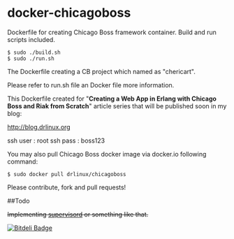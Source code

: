 docker-chicagoboss
==================

Dockerfile for creating Chicago Boss framework container. Build and run scripts included.

	$ sudo ./build.sh
	$ sudo ./run.sh


The Dockerfile creating a CB project which named as "chericart". 

Please refer to run.sh file an Docker file more information.

This Dockerfile created for "**Creating a Web App in Erlang with Chicago Boss and Riak from Scratch**" article series that will be published soon in my blog:

http://blog.drlinux.org

ssh user : root
ssh pass : boss123

You may also pull Chicago Boss docker image via docker.io following command:

	$ sudo docker pull drlinux/chicagoboss
	
Please contribute, fork and pull requests!

##Todo

<s>Implementing [supervisord](http://supervisord.org) or something like that.</s>







[![Bitdeli Badge](https://d2weczhvl823v0.cloudfront.net/drlinux/docker-chicagoboss/trend.png)](https://bitdeli.com/free "Bitdeli Badge")

